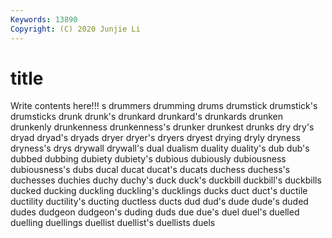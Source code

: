 ```yaml
---
Keywords: 13890
Copyright: (C) 2020 Junjie Li
---
```


# title

Write contents here!!!
s 
drummers 
drumming
drums 
drumstick 
drumstick's 
drumsticks 
drunk 
drunk's 
drunkard 
drunkard's 
drunkards 
drunken
drunkenly 
drunkenness 
drunkenness's 
drunker 
drunkest 
drunks 
dry 
dry's 
dryad 
dryad's
dryads 
dryer 
dryer's 
dryers 
dryest 
drying 
dryly 
dryness 
dryness's 
drys
drywall 
drywall's 
dual 
dualism 
duality 
duality's 
dub 
dub's 
dubbed 
dubbing
dubiety 
dubiety's 
dubious 
dubiously 
dubiousness 
dubiousness's 
dubs 
ducal 
ducat 
ducat's
ducats 
duchess 
duchess's 
duchesses 
duchies 
duchy 
duchy's 
duck 
duck's 
duckbill
duckbill's 
duckbills 
ducked 
ducking 
duckling 
duckling's 
ducklings 
ducks 
duct 
duct's
ductile 
ductility 
ductility's 
ducting 
ductless 
ducts 
dud 
dud's 
dude 
dude's
duded 
dudes 
dudgeon 
dudgeon's 
duding 
duds 
due 
due's 
duel 
duel's
duelled 
duelling 
duellings 
duellist 
duellist's 
duellists 
duels 
